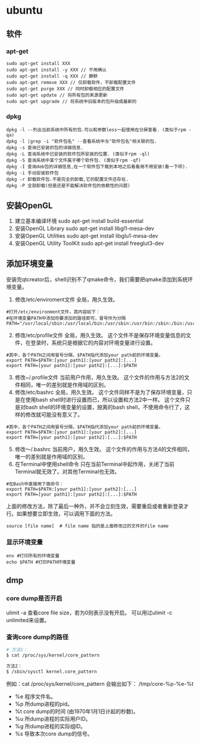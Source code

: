 # ubuntu

## 软件
### apt-get
```shell
sudo apt-get install XXX
sudo apt-get install -y XXX // 不用确认
sudo apt-get install -q XXX // 静默
sudo apt-get remove XXX // 仅卸载软件，不卸载配置文件
sudo apt-get purge XXX // 同时卸载相应的配置文件
sudo apt-get update // 将所有包的来源更新
sudo apt-get upgrade // 将系统中旧版本的包升级成最新的
```
### dpkg
```shell
dpkg -l --列出当前系统中所有的包.可以和参数less一起使用在分屏查看. (类似于rpm -qa)
dpkg -l |grep -i "软件包名" --查看系统中与"软件包名"相关联的包.
dpkg -s 查询已安装的包的详细信息.
dpkg -L 查询系统中已安装的软件包所安装的位置. (类似于rpm -ql)
dpkg -S 查询系统中某个文件属于哪个软件包. (类似于rpm -qf)
dpkg -I 查询deb包的详细信息,在一个软件包下载到本地之后看看用不用安装(看一下呗).
dpkg -i 手动安装软件包
dpkg -r 卸载软件包.不是完全的卸载,它的配置文件还存在.
dpkg -P 全部卸载(但是还是不能解决软件包的依赖性的问题)
```

## 安装OpenGL
1. 建立基本编译环境
sudo apt-get install build-essential
2. 安装OpenGL Library
sudo apt-get install libgl1-mesa-dev
3. 安装OpenGL Utilities
sudo apt-get install libglu1-mesa-dev
4. 安装OpenGL Utility ToolKit
sudo apt-get install freeglut3-dev

## 添加环境变量
安装完qtcreator后，shell识别不了qmake命令，我们需要把qmake添加到系统环境变量。
1. 修改/etc/enviroment文件
   全局，用久生效。
```shell
#打开/etc/environment文件，其内容如下：
#在环境变量PATH中添加你要添加的路径即可，冒号作为分隔
PATH="/usr/local/sbin:/usr/local/bin:/usr/sbin:/usr/bin:/sbin:/bin:/usr/games:/usr/local/games" 
```
2. 修改/etc/profile文件
   全局，用久生效。
   这个文件不是保存环境变量信息的文件，在登录时，系统只是根据它的内容对环境变量进行设置。
```shell
#其中，各个PATH之间用冒号分隔，$PATH指代添加your path前的环境变量。
export PATH=$PATH:[your path1]:[your path2]:[...]  
export PATH=[your path1]:[your path2]:[...]:$PATH 
```
3. 修改~/.profile文件
   当前用户作用，用久生效。
   这个文件的作用与方法2的文件相同，唯一的差别就是作用域的区别。
4. 修改/etc/bashrc
   全局，用久生效。
   这个文件同样不是为了保存环境变量，只是在使用bash shell时进行设置而已，所以设置和方法2中一样。
   这个文件只是对bash shell的环境变量的设置，脱离的bash shell，不使用命令行了，这样的修改就可能没有意义了。
```shell
#其中，各个PATH之间用冒号分隔，$PATH指代添加your path前的环境变量。
export PATH=$PATH:[your path1]:[your path2]:[...]  
export PATH=[your path1]:[your path2]:[...]:$PATH 
```
5. 修改～/.bashrc
   当前用户，用久生效。
   这个文件的作用与方法4的文件相同，唯一的差别就是作用域的区别。
6. 在Terminal中使用shell命令
   只在当前Terminal中起作用，关闭了当前Terminal就无效了。对其他Terminal也无效。
```shell
#在Bash中直接用下面命令：
export PATH=$PATH:[your path1]:[your path2]:[...]  
export PATH=[your path1]:[your path2]:[...]:$PATH
```

上面的修改方法，除了最后一种外，并不会立刻生效，需要重启或者重新登录才行。如果想要立即生效，可以调用下面的方法。
```shell
source [file name]  # file name 指的是上面修改过的文件的file name
```

### 显示环境变量
```shell
env #打印所有的环境变量
echo $PATH #打印PATH环境变量  
```

## dmp
### core dump是否开启
ulimit -a
查看core file size，若为0则表示没有开启。
可以用过ulimit -c unlimited来设置。
### 查询core dump的路径
```bash
# 方法1：
$ cat /proc/sys/kernel/core_pattern

方法2：
$ /sbin/sysctl kernel.core_pattern
```
例如：cat /proc/sys/kernel/core_pattern 会输出如下：
/tmp/core-%p-%e-%t
* %e 程序文件名。
* %p 所dump进程的pid。
* %t core dump的时间 (由1970年1月1日计起的秒数)。
* %u 所dump进程的实际用户ID。 
* %g 所dump进程的实际组ID。
* %s 导致本次core dump的信号。


